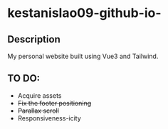 # kestanislao09-github-io-

## Description

My personal website built using Vue3 and Tailwind.


## TO DO:
 - Acquire assets
 - ~~Fix the footer positioning~~
 - ~~Parallax scroll~~
 - Responsiveness-icity
